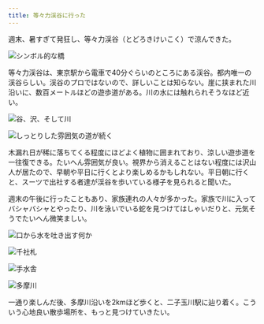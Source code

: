 ```yaml
---
title: 等々力渓谷に行った
---
```

週末、暑すぎて発狂し、等々力渓谷（とどろきけいこく）で涼んできた。

![](https://lh6.googleusercontent.com/cowWeS7Sae9N1jge6o1GK8cBMC1f3If61Ae9qHNC9FKalPQBKceWWZtHTOtncDsqd1-QsFc1w8mgUiKoknDUvSXbWXEzgxhg5UO32o5wFP7timnH1MuBh_Pv_tT3S7CcABI8kJVFM892aGfk1JI "シンボル的な橋")

等々力渓谷は、東京駅から電車で40分ぐらいのところにある渓谷。都内唯一の渓谷らしい。渓谷のプロではないので、詳しいことは知らない。崖に挟まれた川沿いに、数百メートルほどの遊歩道がある。川の水には触れられそうなほど近い。

![](https://lh3.googleusercontent.com/oFsDHrTrFIJIeVb--AJvmjCU9awep-7HKkSqck1vHyL93xxrtuiiyc6zZrypxpS2x4LtfNLjMtgGlHqk5-_jyIRbD0kDXy51FS1piaUSz47l4XgjDae9u3jM5Tu9t1kK3_niXsTyvTZC-tRhMQ4 "谷、沢、そして川")

![](https://lh5.googleusercontent.com/7hU_X_IsgzyzeUH5y1if0ZnO68Gge_mIr4kW6OJH7q3xeqb8z7qrT_TtKd9leqfD2ee4Y2jca0rUUsiKa0cEUE7sF6iveckL3KX4aqjORQ69-iW0jYdV46N-NMGCcyTNBs144Sqpmh0DgQBUj8A "しっとりした雰囲気の道が続く")

木漏れ日が稀に落ちてくる程度にほどよく植物に囲まれており、涼しい遊歩道を一往復できる。たいへん雰囲気が良い。視界から消えることはない程度には沢山人が居たので、早朝や平日に行くとより楽しめるかもしれない。平日朝に行くと、スーツで出社する者達が渓谷を歩いている様子を見られると聞いた。

週末の午後に行ったこともあり、家族連れの人々が多かった。家族で川に入ってバシャバシャとやったり、川を泳いでいる蛇を見つけてはしゃいだりと、元気そうでたいへん微笑ましい。

![](https://lh4.googleusercontent.com/4D12t2TyS6XNzIs0goKFsv21JUlwFMaUJHqzOjnGBNWGRMD4WvPql2J-J33xnbaoVG6GVAyZO4DMo6fL-hXOGMN4Jd4hn6LIDqsx3KDFzShS2HYAOYMV8ZzfCI6wKZjlGSIizgAq1wuKQPNATTQ "口から水を吐き出す何か")

![](https://lh4.googleusercontent.com/PpIBEnztyGpAATDNJCZ28z_F24yHZbW9oBl8AkC57iyNSjZ7J5cw_UD9o56mhXf7axbWhBDmUqOjRk3i86IYObjrVAvltM8-DAdBpJ02SHY5ae4dOfqQOmOrIJ_BMvS6Hsivf3HDsYMGrR2SV9I "千社札")

![](https://lh3.googleusercontent.com/8mkGs6xZYq2mE-K9Mh9rIbiD71V5eFOAjMnsg4b__p_Y5sGzWA6br6TLUNdLxkCqraeHOeyMBSlNcNjF6FWCNgHAhRNclOUx-n9bJomHwFa_W6aPjsh2lb1cSkh7iH9qLLa6G1CIK0ylcJOlEQo "手水舎")

![](https://lh5.googleusercontent.com/FSbiin7ZH12n3YvKYG8uXaqB-0ONs7io7zg0ezlwkEAjWsm2f2ZGa_RFy8f_Fyhkrm_V_rSkKeMeXmzbb63Q41lhOLTMqaCklzjxzFM25D1tqyU6AacinmZIhvLiHwC1kI7TMx0qDyxF1eAYmOY "多摩川")

一通り楽しんだ後、多摩川沿いを2kmほど歩くと、二子玉川駅に辿り着く。こういう心地良い散歩場所を、もっと見つけていきたい。
